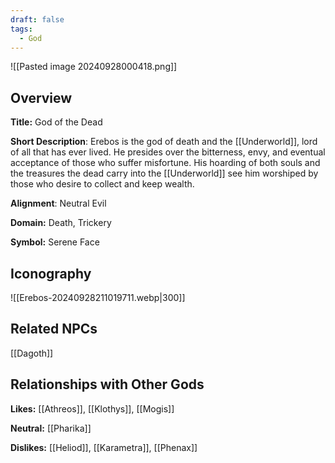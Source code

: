 ```yaml
---
draft: false
tags:
  - God
---
```

![[Pasted image 20240928000418.png]]
## Overview 

**Title:** God of the Dead

**Short Description**: Erebos is the god of death and the [[Underworld]], lord of all that has ever lived. He presides over the bitterness, envy, and eventual acceptance of those who suffer misfortune. His hoarding of both souls and the treasures the dead carry into the [[Underworld]] see him worshiped by those who desire to collect and keep wealth.

**Alignment**: Neutral Evil

**Domain:** Death, Trickery

**Symbol:** Serene Face

## Iconography 
![[Erebos-20240928211019711.webp|300]]

## Related NPCs

[[Dagoth]]

## Relationships with Other Gods

**Likes:** [[Athreos]], [[Klothys]], [[Mogis]]

**Neutral:** [[Pharika]]

**Dislikes:** [[Heliod]], [[Karametra]], [[Phenax]]
